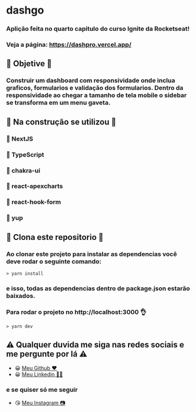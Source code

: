 # dashgo

### Aplição feita no quarto capitulo do curso Ignite da Rocketseat!
### Veja a página: https://dashpro.vercel.app/

## 🏁 Objetive 🏁

### Construir um dashboard com responsividade onde inclua graficos, formularios e validação dos formularios. Dentro da responsividade ao chegar a tamanho de tela mobile o sidebar se transforma em um menu gaveta.

## 👷 Na construção se utilizou 👷

### 🔧 NextJS
### 🔧 TypeScript
### 🔧 chakra-ui
### 🔧 react-apexcharts
### 🔧 react-hook-form
### 🔧 yup

## 🕺 Clona este repositorio 🕺
### Ao clonar este projeto para instalar as dependencias você deve rodar o seguinte comando:
	> yarn install
### e isso, todas as dependencias dentro de package.json estarão baixados.
### Para rodar o projeto no http://localhost:3000 👌
	> yarn dev
  
## ⚠️ Qualquer duvida me siga nas redes sociais e me pergunte por lá ⚠️
- 😀 [Meu Github ❤️](https://github.com/LeandroGCruzP)
- 😀 [Meu Linkedin 🙋‍♂️](https://www.linkedin.com/in/leandrogcruzp/)

### e se quiser só me seguir
- 😘 [Meu Instagram 📷](https://www.instagram.com/lea_gcruz/)
